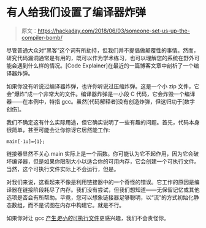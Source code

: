 # 有人给我们设置了编译器炸弹

> 原文：<https://hackaday.com/2018/06/03/someone-set-us-up-the-compiler-bomb/>

尽管普通大众对“黑客”这个词有所劫持，但我们并不提倡做颠覆性的事情。然而，研究代码漏洞通常是有用的，既可以作为学术练习，也可以理解您的系统在野外可能会遇到什么样的情况。[Code Explainer]在最近的一篇博客文章中剖析了一个编译器炸弹。

如果你没有听说过编译器炸弹，也许你听说过压缩炸弹。这是一个小 zip 文件，它会“爆炸”成一个非常大的文件。编译器炸弹是一小段 C 代码，它会炸毁一个编译器——在本例中，特指 gcc。虽然[代码解释者]没有创造炸弹，但这归功于[数字创伤]。

我们不确定这有什么实际用途，但它确实说明了一些有趣的问题。首先，代码本身很简单，甚至可能会让你惊讶它居然能工作:

```
main[-1u]={1};
```

链接器显然不关心 main 实际上是一个函数。你可能认为它不起作用，因为它会破坏编译器，但是如果你限制大小以适合你的可用内存，它会创建一个可执行文件。当然，这个可执行文件实际上不会运行，但是。

对我们来说，这看起来不像是利用链接器中的一个奇怪的错误。它工作的原因是编译器在链接阶段耗尽了内存。我们没有尝试，但我们想知道——无保留记忆或其他选项是否会有所帮助。毕竟，您可以想象链接器足够聪明，以“流”的方式初始化静态数组，而不是试图在内存中构建它。就是不行。

如果你对让 gcc [产生*更小的*可执行文件](https://hackaday.com/2013/12/06/trimming-the-fat-from-avr-gcc/)更感兴趣，我们不会责怪你。
